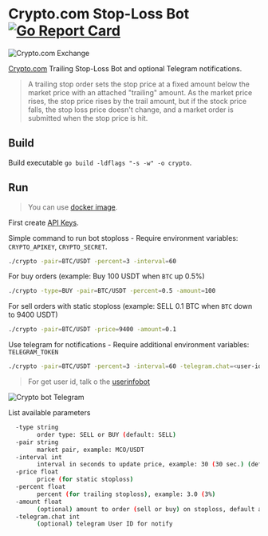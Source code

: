 # Crypto.com Stop-Loss Bot [![Go Report Card](https://goreportcard.com/badge/github.com/giansalex/crypto-com-trailing-stop-loss)](https://goreportcard.com/report/github.com/giansalex/crypto-com-trailing-stop-loss)

![Crypto.com Exchange](https://raw.githubusercontent.com/giansalex/crypto-com-trailing-stop-loss/master/doc/crypto-com.png)

[Crypto.com](https://crypto.com/exchange) Trailing Stop-Loss Bot and optional Telegram notifications. 

> A trailing stop order sets the stop price at a fixed amount below the market price with an attached "trailing" amount. As the market price rises, the stop price rises by the trail amount, but if the stock price falls, the stop loss price doesn't change, and a market order is submitted when the stop price is hit.

## Build
Build executable `go build -ldflags "-s -w" -o crypto`.

## Run
> You can use [docker image](https://hub.docker.com/r/giansalex/crypto-com-stoploss).

First create [API Keys](https://crypto.com/exchange/personal/api-management). 

Simple command to run bot stoploss -
Require environment variables: `CRYPTO_APIKEY`, `CRYPTO_SECRET`.
```sh
./crypto -pair=BTC/USDT -percent=3 -interval=60
```

For buy orders (example: Buy 100 USDT when `BTC` up 0.5%)

```sh
./crypto -type=BUY -pair=BTC/USDT -percent=0.5 -amount=100
```

For sell orders with static stoploss (example: SELL 0.1 BTC when `BTC` down to 9400 USDT)

```sh
./crypto -pair=BTC/USDT -price=9400 -amount=0.1
```

Use telegram for notifications - 
Require additional environment variables: `TELEGRAM_TOKEN`
```sh
./crypto -pair=BTC/USDT -percent=3 -interval=60 -telegram.chat=<user-id>
```
> For get user id, talk o the [userinfobot](https://t.me/userinfobot)

![Crypto bot Telegram](https://raw.githubusercontent.com/giansalex/crypto-com-trailing-stop-loss/master/doc/telegram-cryptobot.png)

List available parameters 
```sh
  -type string
        order type: SELL or BUY (default: SELL)
  -pair string
        market pair, example: MCO/USDT
  -interval int
        interval in seconds to update price, example: 30 (30 sec.) (default 30)
  -price float
        price (for static stoploss)
  -percent float
        percent (for trailing stoploss), example: 3.0 (3%)
  -amount float
        (optional) amount to order (sell or buy) on stoploss, default all balance
  -telegram.chat int
        (optional) telegram User ID for notify
```
